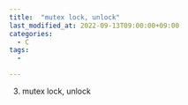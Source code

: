 ```yaml
---
title:  "mutex lock, unlock"
last_modified_at: 2022-09-13T09:00:00+09:00
categories:
  - C
tags: 
  - 

---
```



3. mutex lock, unlock


